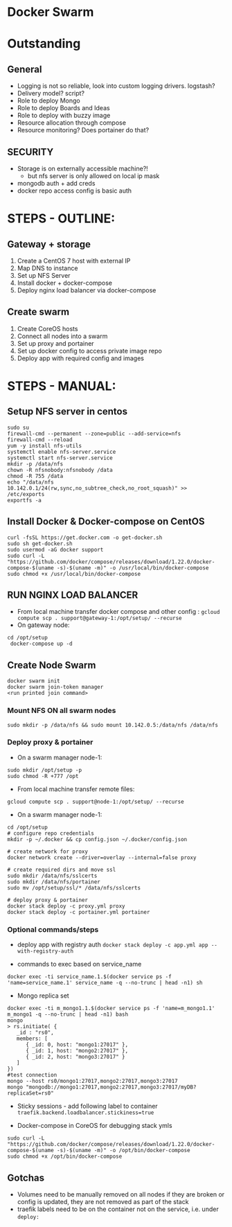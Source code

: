 # Docker Swarm

# Outstanding

## General

- Logging is not so reliable, look into custom logging drivers. logstash?
- Delivery model? script?
- Role to deploy Mongo
- Role to deploy Boards and Ideas
- Role to deploy with buzzy image
- Resource allocation through compose
- Resource monitoring? Does portainer do that?

## SECURITY

- Storage is on externally accessible machine?!
  - but nfs server is only allowed on local ip mask
- mongodb auth + add creds
- docker repo access config is basic auth

# STEPS - OUTLINE:

## Gateway + storage

1. Create a CentOS 7 host with external IP
2. Map DNS to instance
3. Set up NFS Server
4. Install docker + docker-compose
5. Deploy nginx load balancer via docker-compose

## Create swarm

1. Create CoreOS hosts
2. Connect all nodes into a swarm
3. Set up proxy and portainer
4. Set up docker config to access private image repo
5. Deploy app with required config and images

# STEPS - MANUAL:

## Setup NFS server in centos

```
sudo su
firewall-cmd --permanent --zone=public --add-service=nfs
firewall-cmd --reload
yum -y install nfs-utils
systemctl enable nfs-server.service
systemctl start nfs-server.service
mkdir -p /data/nfs
chown -R nfsnobody:nfsnobody /data
chmod -R 755 /data
echo "/data/nfs 10.142.0.1/24(rw,sync,no_subtree_check,no_root_squash)" >> /etc/exports
exportfs -a
```

## Install Docker & Docker-compose on CentOS

```
curl -fsSL https://get.docker.com -o get-docker.sh
sudo sh get-docker.sh
sudo usermod -aG docker support
sudo curl -L "https://github.com/docker/compose/releases/download/1.22.0/docker-compose-$(uname -s)-$(uname -m)" -o /usr/local/bin/docker-compose
sudo chmod +x /usr/local/bin/docker-compose
```

## RUN NGINX LOAD BALANCER

- From local machine transfer docker compose and other config :
  `gcloud compute scp . support@gateway-1:/opt/setup/ --recurse`
- On gateway node:

```
cd /opt/setup
 docker-compose up -d 
```

## Create Node Swarm

```
docker swarm init
docker swarm join-token manager
<run printed join command>
```

### Mount NFS ON all swarm nodes

```
sudo mkdir -p /data/nfs && sudo mount 10.142.0.5:/data/nfs /data/nfs
```

### Deploy proxy & portainer

- On a swarm manager node-1:

```
sudo mkdir /opt/setup -p
sudo chmod -R +777 /opt
```

- From local machine transfer remote files:

```
gcloud compute scp . support@node-1:/opt/setup/ --recurse
```

- On a swarm manager node-1:

```
cd /opt/setup
# configure repo credentials
mkdir -p ~/.docker && cp config.json ~/.docker/config.json

# create network for proxy
docker network create --driver=overlay --internal=false proxy

# create required dirs and move ssl
sudo mkdir /data/nfs/sslcerts
sudo mkdir /data/nfs/portainer
sudo mv /opt/setup/ssl/* /data/nfs/sslcerts

# deploy proxy & portainer
docker stack deploy -c proxy.yml proxy
docker stack deploy -c portainer.yml portainer
```

### Optional commands/steps

- deploy app with registry auth
  `docker stack deploy -c app.yml app --with-registry-auth`

- commands to exec based on service_name

```
docker exec -ti service_name.1.$(docker service ps -f 'name=service_name.1' service_name -q --no-trunc | head -n1) sh
```

- Mongo replica set

```
docker exec -ti m_mongo1.1.$(docker service ps -f 'name=m_mongo1.1' m_mongo1 -q --no-trunc | head -n1) bash
mongo
> rs.initiate( {
   _id : "rs0",
   members: [
      { _id: 0, host: "mongo1:27017" },
      { _id: 1, host: "mongo2:27017" },
      { _id: 2, host: "mongo3:27017" }
   ]
})
#test connection
mongo --host rs0/mongo1:27017,mongo2:27017,mongo3:27017
mongo "mongodb://mongo1:27017,mongo2:27017,mongo3:27017/myDB?replicaSet=rs0"
```

- Sticky sessions - add following label to container
  `traefik.backend.loadbalancer.stickiness=true`

- Docker-compose in CoreOS for debugging stack ymls

```
sudo curl -L "https://github.com/docker/compose/releases/download/1.22.0/docker-compose-$(uname -s)-$(uname -m)" -o /opt/bin/docker-compose
sudo chmod +x /opt/bin/docker-compose
```

## Gotchas

- Volumes need to be manually removed on all nodes if they are broken or config is updated, they are not removed as part of the stack
- traefik labels need to be on the container not on the service, i.e. under `deploy:`
